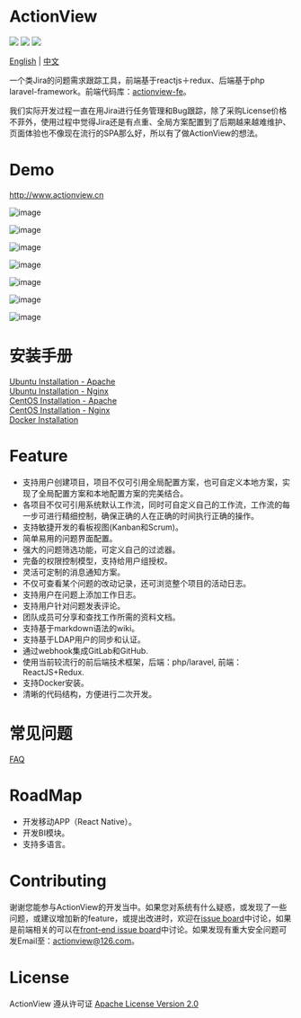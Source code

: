 # ActionView

![](https://img.shields.io/badge/language-php-orange.svg) ![](https://img.shields.io/badge/framework-laravel+reactjs-brightgreen.svg) ![](https://img.shields.io/badge/license-apache2.0-blue.svg)  

[English](https://github.com/lxerxa/actionview/blob/master/readme.md) | [中文](https://github.com/lxerxa/actionview/blob/master/readme-cn.md)

一个类Jira的问题需求跟踪工具，前端基于reactjs＋redux、后端基于php laravel-framework。前端代码库：[actionview-fe](https://github.com/lxerxa/actionview-fe)。  

我们实际开发过程一直在用Jira进行任务管理和Bug跟踪，除了采购License价格不菲外，使用过程中觉得Jira还是有点重、全局方案配置到了后期越来越难维护、页面体验也不像现在流行的SPA那么好，所以有了做ActionView的想法。  

# Demo

http://www.actionview.cn  

![image](http://actionview.cn/summary.png)

![image](http://actionview.cn/issues-list.png)

![image](http://actionview.cn/workflow.png)

![image](http://actionview.cn/kanban-list.png)

![image](http://actionview.cn/kanban-drag.png)

![image](http://actionview.cn/kanban-backlog.png)

![image](http://actionview.cn/type.png)

# 安装手册

[Ubuntu Installation - Apache](https://github.com/lxerxa/actionview/wiki/Ubuntu-Installation(Apache))  
[Ubuntu Installation - Nginx](https://github.com/lxerxa/actionview/wiki/Ubuntu-Installation(Nginx))  
[CentOS Installation - Apache](https://github.com/lxerxa/actionview/wiki/CentOS-Installation(Apache))  
[CentOS Installation - Nginx](https://github.com/lxerxa/actionview/wiki/CentOS-Installation(Nginx))  
[Docker Installation](https://github.com/lxerxa/actionview/wiki/Docker-Installation)  

# Feature

* 支持用户创建项目，项目不仅可引用全局配置方案，也可自定义本地方案，实现了全局配置方案和本地配置方案的完美结合。  
* 各项目不仅可引用系统默认工作流，同时可自定义自己的工作流，工作流的每一步可进行精细控制，确保正确的人在正确的时间执行正确的操作。  
* 支持敏捷开发的看板视图(Kanban和Scrum)。  
* 简单易用的问题界面配置。  
* 强大的问题筛选功能，可定义自己的过滤器。  
* 完备的权限控制模型，支持给用户组授权。  
* 灵活可定制的消息通知方案。  
* 不仅可查看某个问题的改动记录，还可浏览整个项目的活动日志。  
* 支持用户在问题上添加工作日志。  
* 支持用户针对问题发表评论。  
* 团队成员可分享和查找工作所需的资料文档。  
* 支持基于markdown语法的wiki。  
* 支持基于LDAP用户的同步和认证。
* 通过webhook集成GitLab和GitHub.  
* 使用当前较流行的前后端技术框架，后端：php/laravel, 前端：ReactJS+Redux.
* 支持Docker安装。  
* 清晰的代码结构，方便进行二次开发。

# 常见问题

[FAQ](https://github.com/lxerxa/actionview/wiki/FAQ)

# RoadMap

* 开发移动APP（React Native）。 
* 开发BI模块。  
* 支持多语言。    

# Contributing

谢谢您能参与ActionView的开发当中。如果您对系统有什么疑惑，或发现了一些问题，或建议增加新的feature，或提出改进时，欢迎在[issue board](https://github.com/lxerxa/actionview/issues)中讨论，如果是前端相关的可以在[front-end issue board](https://github.com/lxerxa/actionview/issues)中讨论。如果发现有重大安全问题可发Email至：actionview@126.com。  


# License

ActionView 遵从许可证 [ Apache License Version 2.0](https://www.apache.org/licenses/LICENSE-2.0)
